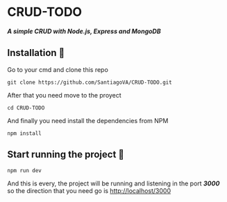 # CRUD-TODO
***A simple CRUD with Node.js, Express and MongoDB***


## Installation 🔧

Go to your cmd and clone this repo
```
git clone https://github.com/SantiagoVA/CRUD-TODO.git
```

After that you need move to the proyect
```
cd CRUD-TODO
```

And finally you need install the dependencies from NPM
```
npm install
```

## Start running the project 🚀

```
npm run dev
```

And this is every, the project will be running and listening in the port ***3000*** so the direction that you need go is [http://localhost/3000](http://localhost/3000)
